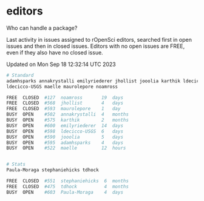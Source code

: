 # editors

Who can handle a package?

Last activity in issues assigned to rOpenSci editors, searched first in open
issues and then in closed issues. Editors with no open issues are FREE, even if
they also have no closed issue.


Updated on Mon Sep 18 12:32:14 UTC 2023

```bash
# Standard
adamhsparks annakrystalli emilyriederer jhollist jooolia karthik ldecicco
ldecicco-USGS maelle maurolepore noamross

FREE  CLOSED  #127  noamross       19  days
FREE  CLOSED  #568  jhollist       4   days
FREE  CLOSED  #593  maurolepore    1   day
BUSY  OPEN    #502  annakrystalli  4   months
BUSY  OPEN    #575  karthik        2   months
BUSY  OPEN    #600  emilyriederer  14  days
BUSY  OPEN    #598  ldecicco-USGS  6   days
BUSY  OPEN    #590  jooolia        5   days
BUSY  OPEN    #595  adamhsparks    4   days
BUSY  OPEN    #522  maelle         12  hours


# Stats
Paula-Moraga stephaniehicks tdhock

FREE  CLOSED  #551  stephaniehicks  6  months
FREE  CLOSED  #475  tdhock          4  months
BUSY  OPEN    #603  Paula-Moraga    4  days
```
